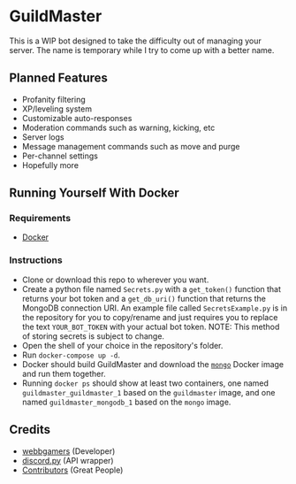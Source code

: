 # GuildMaster
This is a WIP bot designed to take the difficulty out of managing your server. The name is temporary while I try to come up with a better name.

## Planned Features
* Profanity filtering
* XP/leveling system
* Customizable auto-responses
* Moderation commands such as warning, kicking, etc
* Server logs
* Message management commands such as move and purge
* Per-channel settings
* Hopefully more

## Running Yourself With Docker
### Requirements
* [Docker](https://www.docker.com/products/docker-desktop)
### Instructions
* Clone or download this repo to wherever you want.
* Create a python file named `Secrets.py` with a `get_token()` function that returns your bot token and a `get_db_uri()` function that returns the MongoDB connection URI. An example file called `SecretsExample.py` is in the repository for you to copy/rename and just requires you to replace the text `YOUR_BOT_TOKEN` with your actual bot token.
NOTE: This method of storing secrets is subject to change.
* Open the shell of your choice in the repository's folder.
* Run `docker-compose up -d`.
* Docker should build GuildMaster and download the [`mongo`](https://hub.docker.com/_/mongo/) Docker image and run them together.
* Running `docker ps` should show at least two containers, one named `guildmaster_guildmaster_1` based on the `guildmaster` image, and one named `guildmaster_mongodb_1` based on the `mongo` image.

## Credits
* [webbgamers](https://github.com/webbgamers) (Developer)
* [discord.py](https://github.com/Rapptz/discord.py) (API wrapper)
* [Contributors](https://github.com/webbgamers/GuildMaster/graphs/contributors) (Great People)
